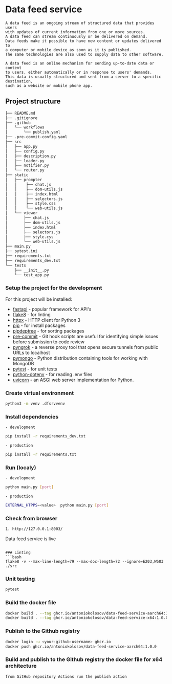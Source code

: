 # Data feed service

```
A data feed is an ongoing stream of structured data that provides users   
with updates of current information from one or more sources.    
A data feed can stream continuously or be delivered on demand.    
Data feeds make it possible to have new content or updates delivered to    
a computer or mobile device as soon as it is published.    
The same technologies are also used to supply data to other software.  
   
A data feed is an online mechanism for sending up-to-date data or content   
to users, either automatically or in response to users' demands.    
This data is usually structured and sent from a server to a specific destination,   
such as a website or mobile phone app.   
```

## Project structure
``` bash
├── README.md
├── .gitignore
├── .github
│   └── workflows
│       └── publish.yaml
├── .pre-commit-config.yaml
├── src
│   ├── app.py
│   ├── config.py
│   ├── description.py
│   ├── loader.py
│   ├── notifier.py
│   └── router.py
├── static
│   ├── prompter
│   │    ├── chat.js
│   │    ├── dom-utils.js
│   │    ├── index.html
│   │    ├── selectors.js
│   │    ├── style.css
│   │    └── web-utils.js
│   └── viewer
│       ├── chat.js
│       ├── dom-utils.js
│       ├── index.html
│       ├── selectors.js
│       ├── style.css
│       └── web-utils.js
├── main.py
├── pytest.ini
├── requirements.txt
├── requirements_dev.txt
└── tests
    ├── __init__.py
    └── test_app.py
```

### Setup the project for the development
For this project will be installed:
* [fastapi](https://fastapi.tiangolo.com/) - popular framework for API's
* [flake8](https://flake8.pycqa.org/en/latest/) - for linting
* [httpx](https://www.python-httpx.org/) -  HTTP client for Python 3
* [pip](https://pypi.org/project/pip/) - for install packages
* [pipdeptree](https://pypi.org/project/pipdeptree/) - for sorting packages
* [pre-commit](https://pre-commit.com/) - Git hook scripts are useful for identifying simple issues before submission to code review   
* [pyngrok](https://pypi.org/project/pyngrok/) - a reverse proxy tool that opens secure tunnels from public URLs to localhost   
* [pymongo](https://pymongo.readthedocs.io/en/stable/index.html) -  Python distribution containing tools for working with MongoDB   
* [pytest](https://docs.pytest.org/en/7.3.x/) - for unit tests  
* [python-dotenv](https://pypi.org/project/python-dotenv/) - for reading .env files  
* [uvicorn](https://www.uvicorn.org/) - an ASGI web server implementation for Python.  

### Create virtual environment
```bash
python3 -m venv .dfsrvvenv
```

### Install dependencies
    - development   
```bash
pip install -r requirements_dev.txt
```
    - production   
```bash
pip install -r requirements.txt
```

### Run (localy)
    - development   
```bash
python main.py [port]
```
    - production   
```bash
EXTERNAL_HTPPS=<value>  python main.py [port]
```

### Check from browser
```bash
1. http://127.0.0.1:8003/
```
Data feed service is live
```

### Linting
```bash
flake8 -v --max-line-length=79 --max-doc-length=72 --ignore=E203,W503 ./src
```

### Unit testing
```bash
pytest
```

### Build the docker file 
```bash
docker build . --tag ghcr.io/antoniokolosov/data-feed-service-aarch64:1.0.0
docker build . --tag ghcr.io/antoniokolosov/data-feed-service-x64:1.0.0
```

### Publish to the Github registry
```bash
docker login -u <your-github-username> ghcr.io
docker push ghcr.io/antoniokolosov/data-feed-service-aarch64:1.0.0
``` 

### Build and publish to the Github registry the docker file for x64 architecture
```
from GitHub repository Actions run the publish action
```
